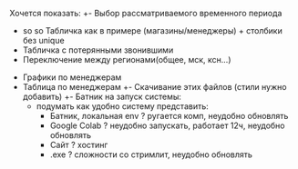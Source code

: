 Хочется показать:
+- Выбор рассматриваемого временного периода
+ so so Табличка как в примере (магазины/менеджеры) + столбики без unique
+ Табличка с потерянными звонившими
+ Переключение между регионами(общее, мск, ксн...)
- Графики по менеджерам
- Таблица по менеджерам
+- Скачивание этих файлов (стили нужно добавить)
+- Батник на запуск системы:
    - подумать как удобно систему представить:
        - Батник, локальная env ? ругается комп, неудобно обновлять
        - Google Colab ? неудобно запускать, работает 12ч, неудобно обновлять
        - Сайт ? хостинг
        - .exe ? сложности со стримлит, неудобно обновлять

